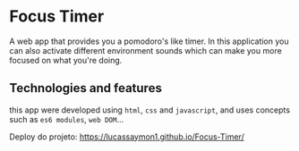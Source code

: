 # Focus Timer

A web app that provides you a pomodoro's like timer. In this application you can also activate different environment sounds which can make you more focused on what you're doing.

## Technologies and features

this app were developed using `html`, `css` and `javascript`, and uses concepts such as `es6 modules`, `web DOM`...

Deploy do projeto: https://lucassaymon1.github.io/Focus-Timer/
